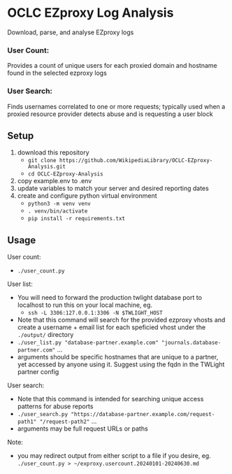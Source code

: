 # OCLC EZproxy Log Analysis

Download, parse, and analyse EZproxy logs

### User Count:

Provides a count of unique users for each proxied domain and hostname found in the selected ezproxy logs

### User Search:

Finds usernames correlated to one or more requests; typically used when a proxied resource provider detects abuse and is requesting a user block

## Setup

1. download this repository
    - `git clone https://github.com/WikipediaLibrary/OCLC-EZproxy-Analysis.git`
    - `cd OCLC-EZproxy-Analysis`
1. copy example.env to .env
1. update variables to match your server and desired reporting dates
1. create and configure python virtual environment
    - `python3 -m venv venv`
    - `. venv/bin/activate`
    - `pip install -r requirements.txt`

## Usage
User count:
- `./user_count.py`

User list:
- You will need to forward the production twlight database port to localhost to run this on your local machine, eg.
  - `ssh -L 3306:127.0.0.1:3306 -N $TWLIGHT_HOST`
- Note that this command will search for the provided ezproxy vhosts and create a username + email list for each speficied vhost under the `./output/` directory
- `./user_list.py "database-partner.example.com" "journals.database-partner.com"` ...
- arguments should be specific hostnames that are unique to a partner, yet accessed by anyone using it. Suggest using the fqdn in the TWLight partner config

User search:
- Note that this command is intended for searching unique access patterns for abuse reports
- `./user_search.py "https://database-partner.example.com/request-path1" "/request-path2"` ...
- arguments may be full request URLs or paths

Note:
- you may redirect output from either script to a file if you desire, eg. `./user_count.py > ~/exproxy.usercount.20240101-20240630.md`
